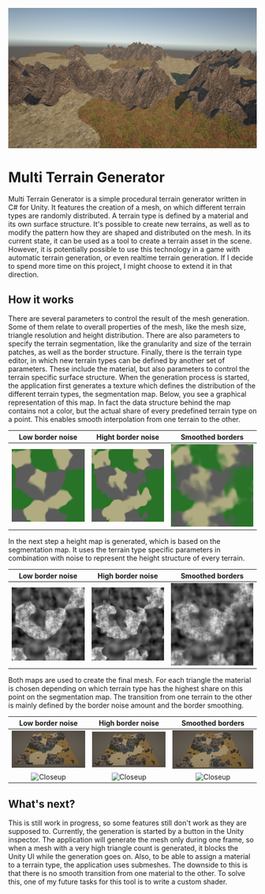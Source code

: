 ![Screenshot](./Doc/Start_screenshot.png)

# Multi Terrain Generator

Multi Terrain Generator is a simple procedural terrain generator written in C# for Unity. It features the creation of a mesh, on which different terrain types are randomly distributed. A terrain type is defined by a material and its own surface structure. It's possible to create new terrains, as well as to modify the pattern how they are shaped and distributed on the mesh.
In its current state, it can be used as a tool to create a terrain asset in the scene. However, it is potentially possible to use this technology in a game with automatic terrain generation, or even realtime terrain generation. If I decide to spend more time on this project, I might choose to extend it in that direction.

## How it works

There are several parameters to control the result of the mesh generation. Some of them relate to overall properties of the mesh, like the mesh size, triangle resolution and height distribution. There are also parameters to specify the terrain segmentation, like the granularity and size of the terrain patches, as well as the border structure. Finally, there is the terrain type editor, in which new terrain types can be defined by another set of parameters. These include the material, but also parameters to control the terrain specific surface structure. 
When the generation process is started, the application first generates a texture which defines the distribution of the different terrain types, the segmentation map. Below, you see a graphical representation of this map. In fact the data structure behind the map contains not a color, but the actual share of every predefined terrain type on a point. This enables smooth interpolation from one terrain to the other.

Low border noise             |  Hight border noise			| Smoothed borders
:---------------------------:|:---------------------------:|:---------------------------:
![Segmentation low border noise](./Doc/Segmentation_low_border_noise.png  "Segmentation low border noise") |![Segmentation high border noise](./Doc/Segmentation_high_border_noise.png "Segmentation high border noise") |![Segmentation smooth transition](./Doc/Segmentation_smooth_transition.png "Segmentation smooth transition")

In the next step a height map is generated, which is based on the segmentation map. It uses the terrain type specific parameters in combination with noise to represent the height structure of every terrain.

Low border noise             |  High border noise			| Smoothed borders
:---------------------------:|:---------------------------:|:---------------------------:
![Height low border noise](./Doc/Height_low_border_noise.png  "Height low border noise") |![Height high border noise](./Doc/Height_high_border_noise.png "Height high border noise") |![Height smooth transition](./Doc/Height_smooth_transition.png "Height smooth transition")

Both maps are used to create the final mesh. For each triangle the material is chosen depending on which terrain type has the highest share on this point on the segmentation map. The transition from one terrain to the other is mainly defined by the border noise amount and the border smoothing.

Low border noise             |  High border noise			| Smoothed borders
:---------------------------:|:---------------------------:|:---------------------------:
![Mesh low border noise](./Doc/Mesh_low_border_noise.png  "Mesh low border noise") |![Mesh high border noise](./Doc/Mesh_high_border_noise.png "Mesh high border noise") |![Mesh smooth transition](./Doc/Mesh_smooth_transition.png "Mesh smooth transition")
![Closeup](./Doc/Closeup_low_border_noise.png  "Closeup") |![Closeup](./Doc/Closeup_high_border_noise.png "Closeup") |![Closeup](./Doc/Closeup_smooth_transition.png "Closeup")

## What's next?

This is still work in progress, so some features still don't work as they are supposed to. Currently, the generation is started by a button in the Unity inspector. The application will generate the mesh only during one frame, so when a mesh with a very high triangle count is generated, it blocks the Unity UI while the generation goes on. 
Also, to be able to assign a material to a terrain type, the application uses submeshes. The downside to this is that there is no smooth transition from one material to the other. To solve this, one of my future tasks for this tool is to write a custom shader.
